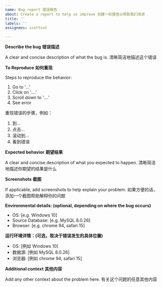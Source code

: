 ```yaml
---
name: Bug report 错误报告
about: Create a report to help us improve 创建一份报告以帮助我们改进
title: ''
labels: ''
assignees: scottsut

---
```


**Describe the bug**
**错误描述**

A clear and concise description of what the bug is.
清晰简洁地描述这个错误

**To Reproduce**
**如何重现**

Steps to reproduce the behavior:
1. Go to '...'
2. Click on '....'
3. Scroll down to '....'
4. See error

重现错误的步骤，例如：
1. 到...
2. 点击...
3. 滚动到...
4. 看到错误

**Expected behavior**
**期望结果**

A clear and concise description of what you expected to happen.
清晰简洁地描述你期望的结果是什么

**Screenshots**
**截图**

If applicable, add screenshots to help explain your problem.
如果方便的话，添加一个截图帮助解释你的问题

**Environmental details: (optional, depending on where the bug occurs)**
 - OS: [e.g. Windows 10]
 - Source Database: [e.g. MySQL 8.0.26]
 - Browser: [e.g. chrome 94, safari 15]

**运行环境详情：(可选，取决于错误发生的具体位置)**
- OS: [例如 Windows 10]
- 数据源: [例如  MySQL 8.0.26]
- 浏览器: [例如 chrome 94, safari 15]

**Additional context**
**其他内容**

Add any other context about the problem here.
有关这个问题的任意其他内容

